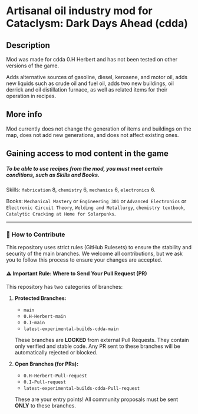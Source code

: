# Artisanal oil industry mod for Cataclysm: Dark Days Ahead (cdda) 


## Description
Mod was made for cdda 0.H Herbert and has not been tested on other versions of the game.

Adds alternative sources of gasoline, diesel, kerosene, and motor oil, adds new liquids such as crude oil and fuel oil, adds two new buildings, oil derrick and oil distillation furnace, as well as related items for their operation in recipes.

## More info
Mod currently does not change the generation of items and buildings on the map, does not add new generations, and does not affect existing ones. 

## Gaining access to mod content in the game
##### To be able to use recipes from the mod, you must meet certain conditions, such as Skills and Books.

Skills: `fabrication` 8, `chemistry` 6, `mechanics` 6, `electronics` 6.

Books: `Mechanical Mastery` or `Engineering 301` or `Advanced Electronics` or `Electronic Circuit Theory`, `Welding and Metallurgy`, `chemistry textbook`, `Catalytic Cracking at Home for Solarpunks`.

---

### 🤝 How to Contribute

This repository uses strict rules (GitHub Rulesets) to ensure the stability and security of the main branches. We welcome all contributions, but we ask you to follow this process to ensure your changes are accepted.

#### ⚠️ Important Rule: Where to Send Your Pull Request (PR)

This repository has two categories of branches:

1.  **Protected Branches:**
    * `main`
    * `0.H-Herbert-main`
    * `0.I-main`
    * `latest-experimental-builds-cdda-main`

    These branches are **LOCKED** from external Pull Requests. They contain only verified and stable code. Any PR sent to these branches will be automatically rejected or blocked.

2.  **Open Branches (for PRs):**
    * `0.H-Herbert-Pull-request`
    * `0.I-Pull-request`
    * `latest-experimental-builds-cdda-Pull-request`

    These are your entry points! All community proposals must be sent **ONLY** to these branches.
